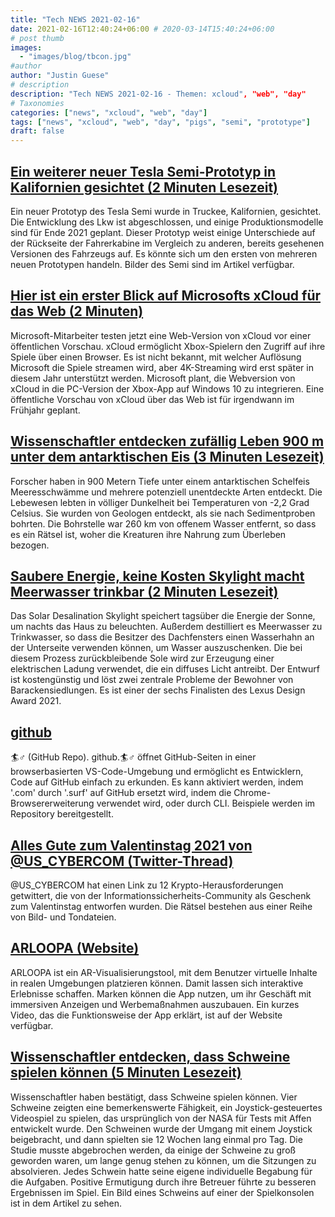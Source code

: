 ```yaml
---
title: "Tech NEWS 2021-02-16"
date: 2021-02-16T12:40:24+06:00 # 2020-03-14T15:40:24+06:00
# post thumb
images:
  - "images/blog/tbcon.jpg"
#author
author: "Justin Guese"
# description
description: "Tech NEWS 2021-02-16 - Themen: xcloud", "web", "day"
# Taxonomies
categories: ["news", "xcloud", "web", "day"]
tags: ["news", "xcloud", "web", "day", "pigs", "semi", "prototype"]
draft: false
---
```


## [Ein weiterer neuer Tesla Semi-Prototyp in Kalifornien gesichtet (2 Minuten Lesezeit)](https://insideevs.com/news/488280/a-new-tesla-semi-prototype-spotted-california/)

 Ein neuer Prototyp des Tesla Semi wurde in Truckee, Kalifornien, gesichtet. Die Entwicklung des Lkw ist abgeschlossen, und einige Produktionsmodelle sind für Ende 2021 geplant. Dieser Prototyp weist einige Unterschiede auf der Rückseite der Fahrerkabine im Vergleich zu anderen, bereits gesehenen Versionen des Fahrzeugs auf. Es könnte sich um den ersten von mehreren neuen Prototypen handeln. Bilder des Semi sind im Artikel verfügbar.

## [Hier ist ein erster Blick auf Microsofts xCloud für das Web (2 Minuten)](https://www.theverge.com/2021/2/15/22283739/microsoft-xcloud-web-screenshots-cloud-gaming-streaming-browser-features)

 Microsoft-Mitarbeiter testen jetzt eine Web-Version von xCloud vor einer öffentlichen Vorschau. xCloud ermöglicht Xbox-Spielern den Zugriff auf ihre Spiele über einen Browser. Es ist nicht bekannt, mit welcher Auflösung Microsoft die Spiele streamen wird, aber 4K-Streaming wird erst später in diesem Jahr unterstützt werden. Microsoft plant, die Webversion von xCloud in die PC-Version der Xbox-App auf Windows 10 zu integrieren. Eine öffentliche Vorschau von xCloud über das Web ist für irgendwann im Frühjahr geplant.

## [Wissenschaftler entdecken zufällig Leben 900 m unter dem antarktischen Eis (3 Minuten Lesezeit)](https://www.euronews.com/living/2021/02/15/scientists-accidentally-discover-life-900m-under-antarctic-ice)

 Forscher haben in 900 Metern Tiefe unter einem antarktischen Schelfeis Meeresschwämme und mehrere potenziell unentdeckte Arten entdeckt. Die Lebewesen lebten in völliger Dunkelheit bei Temperaturen von -2,2 Grad Celsius. Sie wurden von Geologen entdeckt, als sie nach Sedimentproben bohrten. Die Bohrstelle war 260 km von offenem Wasser entfernt, so dass es ein Rätsel ist, woher die Kreaturen ihre Nahrung zum Überleben bezogen.

## [Saubere Energie, keine Kosten Skylight macht Meerwasser trinkbar (2 Minuten Lesezeit)](https://interestingengineering.com/clean-no-cost-skylight-makes-drinkable-seawater)

 Das Solar Desalination Skylight speichert tagsüber die Energie der Sonne, um nachts das Haus zu beleuchten. Außerdem destilliert es Meerwasser zu Trinkwasser, so dass die Besitzer des Dachfensters einen Wasserhahn an der Unterseite verwenden können, um Wasser auszuschenken. Die bei diesem Prozess zurückbleibende Sole wird zur Erzeugung einer elektrischen Ladung verwendet, die ein diffuses Licht antreibt. Der Entwurf ist kostengünstig und löst zwei zentrale Probleme der Bewohner von Barackensiedlungen. Es ist einer der sechs Finalisten des Lexus Design Award 2021.

## [github](https://github.com/bridgedxyz/github.surf)

🏄♂️ (GitHub Repo). github.🏄♂️ öffnet GitHub-Seiten in einer browserbasierten VS-Code-Umgebung und ermöglicht es Entwicklern, Code auf GitHub einfach zu erkunden. Es kann aktiviert werden, indem '.com' durch '.surf' auf GitHub ersetzt wird, indem die Chrome-Browsererweiterung verwendet wird, oder durch CLI. Beispiele werden im Repository bereitgestellt.

## [Alles Gute zum Valentinstag 2021 von @US_CYBERCOM (Twitter-Thread)](https://mobile.twitter.com/US_CYBERCOM/status/1360906638723547137)

 @US_CYBERCOM hat einen Link zu 12 Krypto-Herausforderungen getwittert, die von der Informationssicherheits-Community als Geschenk zum Valentinstag entworfen wurden. Die Rätsel bestehen aus einer Reihe von Bild- und Tondateien.

## [ARLOOPA (Website)](https://app.arloopa.com/)

 ARLOOPA ist ein AR-Visualisierungstool, mit dem Benutzer virtuelle Inhalte in realen Umgebungen platzieren können. Damit lassen sich interaktive Erlebnisse schaffen. Marken können die App nutzen, um ihr Geschäft mit immersiven Anzeigen und Werbemaßnahmen auszubauen. Ein kurzes Video, das die Funktionsweise der App erklärt, ist auf der Website verfügbar.

## [Wissenschaftler entdecken, dass Schweine spielen können (5 Minuten Lesezeit)](https://www.vice.com/en/article/y3g4d5/pigs-can-game-scientists-discover)

 Wissenschaftler haben bestätigt, dass Schweine spielen können. Vier Schweine zeigten eine bemerkenswerte Fähigkeit, ein Joystick-gesteuertes Videospiel zu spielen, das ursprünglich von der NASA für Tests mit Affen entwickelt wurde. Den Schweinen wurde der Umgang mit einem Joystick beigebracht, und dann spielten sie 12 Wochen lang einmal pro Tag. Die Studie musste abgebrochen werden, da einige der Schweine zu groß geworden waren, um lange genug stehen zu können, um die Sitzungen zu absolvieren. Jedes Schwein hatte seine eigene individuelle Begabung für die Aufgaben. Positive Ermutigung durch ihre Betreuer führte zu besseren Ergebnissen im Spiel. Ein Bild eines Schweins auf einer der Spielkonsolen ist in dem Artikel zu sehen.

